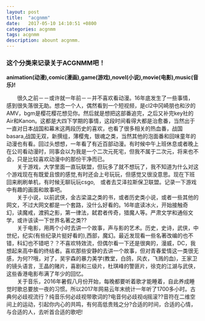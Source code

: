 ```yaml
---
layout: post
title:  "acgnmm"
date:   2017-05-10 14:10:51 +0800
categories: acgnmm
tags: acgnmm
description: abount acgnmm.
---
```

### 这个分类来记录关于ACGNMM吧！
**animation(动漫),comic(漫画),game(游戏),novel(小说),movie(电影),music(音乐)!**


　　很久之前－－或许就一年前－－并不喜欢看动漫。16年底发生了一些事情，感到很失落很无助。想念一个人，偶然看到一个短视频，是cl2中冈崎朋也和汐的AMV，bgm是樱花樱花想见你。然后就是想把这部番追完，之后又补完key社的Air和Kanon。这都是大四下学期的事情，这段时间看得大都是治愈番，当然出于一直对日本战国和幕末这两段历史的喜欢，也看了很多相关的热血番，战国basara,战国无双，新撰组，薄樱鬼，银魂之类，当然其他的泡面番和回味童年的动漫也有看。回过头想想，一年看了有近百部动漫。有时候中午上班休息或者晚上在公司看动漫时，同事会以为我是一个二次元死宅，但我不属于二次元，将来也不会，只是比较喜欢动漫中的那份干净而已。<br/>
　　关于游戏，大学里面一直玩联盟，但玩多了就不想玩了，我不知道为什么对这个游戏现在有既爱且恨的感觉,有时还会上号玩玩，但感觉又很没意思。现在下班回来刷刷单机，有时候无聊玩玩csgo,　或者去艾泽拉斯保卫联盟。记录一下游戏中有趣的画面和故事吧。<br/>
　　关于小说，以前武侠，金古梁温之类的书，或者历史类小说，或者一些其他的网文，不过大网文都是一个套路，没什么好看的。16年底读冰火，开始接触奇幻，读魔戒，渡鸦之影，第一律法，弑君者传奇，猎魔人等。严肃文学和通俗文学，或许该读一下世界名著之类??<br/>
　　关于电影，用两个小时去讲一个故事，声与影的艺术。历史，史诗，武侠，中世纪，纪实(有些纪录片挺好看的),西部，魔幻。最近发现看一些名著改编的也不错，科幻也不错吧？？不喜欢特效流，但偶尔看一下还是很爽的，漫威，DC，我想起来高中看的终结者。喜欢那些安静的去讲一个故事，但对青春爱情这一类很无感，为何??哦，对了，吴宇森的暴力美学(教堂，白鸽，风衣，飞溅的血)，王家卫的镜头语言，王晶的赌片，喜剧和三级片，杜琪峰的警匪片，徐克的江湖与武侠，这些香港电影布满了年少的回忆。<br/>
　　关于音乐，2016年暑假八月份开始，每晚都要听着歌才能睡着，自此养成睡觉时歌总要放一夜的习惯。所以2017年网易云年末统计一年听了1700多小时。古典何必歧视流行？纯音乐何必歧视带歌词的?电音何必歧视dj摇滚??音符在二维空间上的运动，引起你内心的共鸣，有何高低贵贱之分?合适的时间，合适的心情，与合适的人，去听首合适的歌吧!
